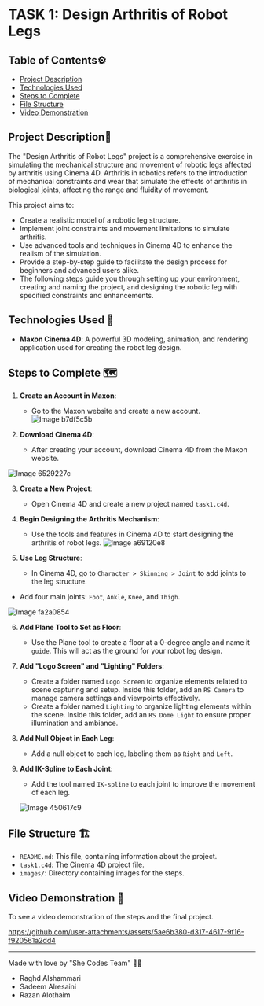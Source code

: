 # TASK 1: Design Arthritis of Robot Legs

## Table of Contents⚙️
- [Project Description](#project-description)
- [Technologies Used](#technologies-used)
- [Steps to Complete](#steps-to-complete)
- [File Structure](#file-structure)
- [Video Demonstration](#video-demonstration)

## Project Description📝
The "Design Arthritis of Robot Legs" project is a comprehensive exercise in simulating the mechanical structure and movement of robotic legs affected by arthritis using Cinema 4D. Arthritis in robotics refers to the introduction of mechanical constraints and wear that simulate the effects of arthritis in biological joints, affecting the range and fluidity of movement.

This project aims to:

- Create a realistic model of a robotic leg structure.
- Implement joint constraints and movement limitations to simulate arthritis.
- Use advanced tools and techniques in Cinema 4D to enhance the realism of the simulation.
- Provide a step-by-step guide to facilitate the design process for beginners and advanced users alike.
- The following steps guide you through setting up your environment, creating and naming the project, and designing the robotic leg with specified constraints and enhancements.

## Technologies Used 🔧
- **Maxon Cinema 4D**: A powerful 3D modeling, animation, and rendering application used for creating the robot leg design.

## Steps to Complete 🗺️

1. **Create an Account in Maxon**:
    - Go to the Maxon website and create a new account.
 ![Image b7df5c5b](https://github.com/user-attachments/assets/f5dbd21c-ec8c-4574-b7a2-fbfe35932e6c)

2. **Download Cinema 4D**:
    - After creating your account, download Cinema 4D from the Maxon website.

  
![Image 6529227c](https://github.com/user-attachments/assets/800eb160-9d20-4e5a-8ab6-e37ed4045a6f)


3. **Create a New Project**:
    - Open Cinema 4D and create a new project named `task1.c4d`.

   

4. **Begin Designing the Arthritis Mechanism**:
    - Use the tools and features in Cinema 4D to start designing the arthritis of robot legs.
 ![Image a69120e8](https://github.com/user-attachments/assets/adeb8881-bb97-4d10-b33e-1453f34b468c)
    

5. **Use Leg Structure**:
    - In Cinema 4D, go to `Character > Skinning > Joint` to add joints to the leg structure.
  - Add four main joints: `Foot`, `Ankle`, `Knee`, and `Thigh`.

   ![Image fa2a0854](https://github.com/user-attachments/assets/95ba9bdf-043f-4826-aed7-6c13a8155067)


6. **Add Plane Tool to Set as Floor**:
    - Use the Plane tool to create a floor at a 0-degree angle and name it `guide`. This will act as the ground for your robot leg design.

   

7. **Add "Logo Screen" and "Lighting" Folders**:

    - Create a folder named `Logo Screen` to organize elements related to scene capturing and setup. Inside this folder, add an `RS Camera` to manage camera settings and viewpoints effectively.
    - Create a folder named `Lighting` to organize lighting elements within the scene. Inside this folder, add an `RS Dome Light` to ensure proper illumination and ambiance.


8. **Add Null Object in Each Leg**:
    - Add a null object to each leg, labeling them as `Right` and `Left`.

   

9. **Add IK-Spline to Each Joint**:
    - Add the tool named `IK-spline` to each joint to improve the movement of each leg.

    ![Image 450617c9](https://github.com/user-attachments/assets/a72869a1-aae9-45f1-9ee0-9340aa181e95)


## File Structure 🏗️

- `README.md`: This file, containing information about the project.
- `task1.c4d`: The Cinema 4D project file.
- `images/`: Directory containing images for the steps.
 
## Video Demonstration 🎥

To see a video demonstration of the steps and the final project.



https://github.com/user-attachments/assets/5ae6b380-d317-4617-9f16-f920561a2dd4




---

Made with love by "She Codes Team" 🤍😄
- Raghd Alshammari
- Sadeem Alresaini
- Razan Alothaim
